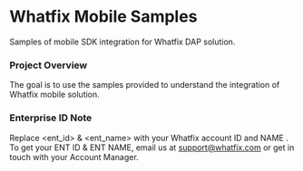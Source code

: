 # Whatfix Mobile Samples

Samples of mobile SDK integration for Whatfix DAP solution.


### Project Overview

The goal is to use the samples provided to understand the integration of Whatfix mobile solution.

### Enterprise ID Note
Replace <ent_id> & <ent_name> with your Whatfix account ID and NAME . To get your ENT ID & ENT NAME, email us at support@whatfix.com or get in touch with your Account Manager.

